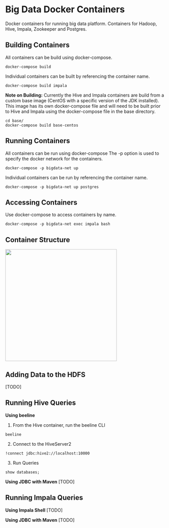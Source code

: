 # Big Data Docker Containers
Docker containers for running big data platform. Containers for Hadoop, Hive, Impala, Zookeeper and Postgres. 
## Building Containers
All containers can be build using docker-compose.
```
docker-compose build
```
Individual containers can be built by referencing the container name.
```
docker-compose build impala
```
__Note on Building:__ Currently the Hive and Impala containers are build from a custom base image (CentOS with a specific version of the JDK installed). This image has its own docker-compose file and will need to be built prior to Hive and Impala using the docker-compose file in the base directory.
```
cd base/
docker-compose build base-centos
```
## Running Containers
All containers can be run using docker-compose
The -p option is used to specify the docker network for the containers.
```
docker-compose -p bigdata-net up
```
Individual containers can be run by referencing the container name.
```
docker-compose -p bigdata-net up postgres
```
## Accessing Containers
Use docker-compose to access containers by name.
```
docker-compose -p bigdata-net exec impala bash
```
## Container Structure
<img src="https://raw.githubusercontent.com/mtempleton94/bigdata-docker/master/images/bigdata-docker-structure.PNG" width="350">

## Adding Data to the HDFS
[TODO]

## Running Hive Queries
__Using beeline__
1. From the Hive container, run the beeline CLI
```
beeline
```
2. Connect to the HiveServer2
```
!connect jdbc:hive2://localhost:10000
```
3. Run Queries
```
show databases;
```

__Using JDBC with Maven__
[TODO]

## Running Impala Queries
__Using Impala Shell__
[TODO]

__Using JDBC with Maven__
[TODO]

